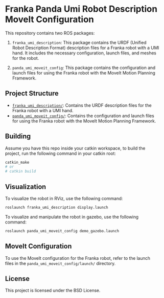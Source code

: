# Franka Panda Umi Robot Description MoveIt Configuration

This repository contains two ROS packages:

1. `franka_umi_description`: This package contains the URDF (Unified Robot Description Format) description files for a Franka robot with a UMI hand. It includes the necessary configuration, launch files, and meshes for the robot.

2. `panda_umi_moveit_config`: This package contains the configuration and launch files for using the Franka robot with the MoveIt Motion Planning Framework.

## Project Structure

- [`franka_umi_description/`](franka_umi_description/): Contains the URDF description files for the Franka robot with a UMI hand.
- [`panda_umi_moveit_config/`](panda_umi_moveit_config/): Contains the configuration and launch files for using the Franka robot with the MoveIt Motion Planning Framework.

## Building

Assume you have this repo inside your catkin workspace, to build the project, run the following command in your catkin root:

```sh
catkin_make
# or 
# catkin build
```

## Visualization

To visualize the robot in RViz, use the following command:

```sh
roslaunch franka_umi_description display.launch
```

To visualize and manipulate the robot in gazebo, use the following command:

```sh
roslaunch panda_umi_moveit_config demo_gazebo.launch
```


## MoveIt Configuration

To use the MoveIt configuration for the Franka robot, refer to the launch files in the `panda_umi_moveit_config/launch/` directory.

## License

This project is licensed under the BSD License.